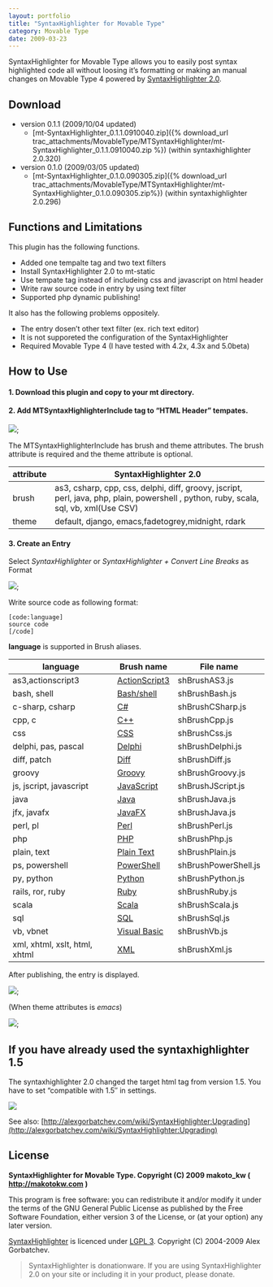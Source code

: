 ```yaml
---
layout: portfolio
title: "SyntaxHighlighter for Movable Type"
category: Movable Type
date: 2009-03-23
---
```


SyntaxHighlighter for Movable Type allows you to easily post syntax highlighted code all without loosing it’s formatting or making an manual changes on Movable Type 4 powered by [SyntaxHighlighter 2.0](http://alexgorbatchev.com/wiki/SyntaxHighlighter).

## Download

* version 0.1.1 (2009/10/04 updated)
  * [mt-SyntaxHighlighter_0.1.1.0910040.zip]({% download_url trac_attachments/MovableType/MTSyntaxHighlighter/mt-SyntaxHighlighter_0.1.1.0910040.zip %}) (within syntaxhighlighter 2.0.320)
* version 0.1.0 (2009/03/05 updated)
  * [mt-SyntaxHighlighter_0.1.0.090305.zip]({% download_url trac_attachments/MovableType/MTSyntaxHighlighter/mt-SyntaxHighlighter_0.1.0.090305.zip%}) (within syntaxhighlighter 2.0.296)

## Functions and Limitations

This plugin has the following functions.

* Added one tempalte tag and two text filters
* Install SyntaxHighlighter 2.0 to mt-static
* Use tempate tag instead of includeing css and javascript on html header
* Write raw source code in entry by using text filter
* Supported php dynamic publishing!

It also has the following problems oppositely.

* The entry dosen’t other text filter (ex. rich text editor)
* It is not supporeted the configuration of the SyntaxHighlighter
* Required Movable Type 4 (I have tested with 4.2x, 4.3x and 5.0beta)

## How to Use

#### 1. Download this plugin and copy to your mt directory.

#### 2. Add MTSyntaxHighlighterInclude tag to “HTML Header” tempates.

![](/assets/site/images/2009/mtsyntaxhighlighter_0.1_01en.jpg);

The MTSyntaxHighlighterInclude has brush and theme attributes. The brush attribute is required and the theme attribute is optional.

|attribute|SyntaxHighlighter 2.0|
|----|----|
|brush|as3, csharp, cpp, css, delphi, diff, groovy, jscript, perl, java, php, plain, powershell , python, ruby, scala, sql, vb, xml(Use CSV)|
|theme|default, django, emacs,fadetogrey,midnight, rdark|

#### 3. Create an Entry

Select *SyntaxHighlighter* or *SyntaxHighlighter + Convert Line Breaks* as Format

![](/assets/site/images/2009/mtsyntaxhighlighter_0.1_02en.jpg);

Write source code as following format:

```
[code:language]
source code
[/code]
```

**language** is supported in Brush aliases.

|language|Brush name|File name|
|----|----|-----|
|as3,actionscript3|[ActionScript3](http://alexgorbatchev.com/wiki/SyntaxHighlighter:Brushes:ActionScript3)|shBrushAS3.js|
|bash, shell|[Bash/shell](http://alexgorbatchev.com/wiki/SyntaxHighlighter:Brushes:Bash)|shBrushBash.js|
|c-sharp, csharp|[C#](http://alexgorbatchev.com/wiki/SyntaxHighlighter:Brushes:CSharp)|shBrushCSharp.js|
|cpp, c|[C++](http://alexgorbatchev.com/wiki/SyntaxHighlighter:Brushes:Cpp)|shBrushCpp.js|
|css|[CSS](http://alexgorbatchev.com/wiki/SyntaxHighlighter:Brushes:CSS)|shBrushCss.js|
|delphi, pas, pascal|[Delphi](http://alexgorbatchev.com/wiki/SyntaxHighlighter:Brushes:Delphi)|shBrushDelphi.js|
|diff, patch|[Diff](http://alexgorbatchev.com/wiki/SyntaxHighlighter:Brushes:Diff)|shBrushDiff.js|
|groovy|[Groovy](http://alexgorbatchev.com/wiki/SyntaxHighlighter:Brushes:Groovy)|shBrushGroovy.js|
|js, jscript, javascript|[JavaScript](http://alexgorbatchev.com/wiki/SyntaxHighlighter:Brushes:JavaScript)|shBrushJScript.js|
|java|[Java](http://alexgorbatchev.com/wiki/SyntaxHighlighter:Brushes:Java)|shBrushJava.js|
|jfx, javafx|[JavaFX](http://alexgorbatchev.com/wiki/SyntaxHighlighter:Brushes:JavaFX)|shBrushJava.js|
|perl, pl|[Perl](http://alexgorbatchev.com/wiki/SyntaxHighlighter:Brushes:Perl)|shBrushPerl.js|
|php|[PHP](http://alexgorbatchev.com/wiki/SyntaxHighlighter:Brushes:PHP)|shBrushPhp.js|
|plain, text|[Plain Text](http://alexgorbatchev.com/wiki/SyntaxHighlighter:Brushes:Plain)|shBrushPlain.js|
|ps, powershell|[PowerShell](http://alexgorbatchev.com/wiki/SyntaxHighlighter:Brushes:PowerShell)|shBrushPowerShell.js|
|py, python|[Python](http://alexgorbatchev.com/wiki/SyntaxHighlighter:Brushes:Python)|shBrushPython.js|
|rails, ror, ruby|[Ruby](http://alexgorbatchev.com/wiki/SyntaxHighlighter:Brushes:Ruby)|shBrushRuby.js|
|scala|[Scala](http://alexgorbatchev.com/wiki/SyntaxHighlighter:Brushes:Scala)|shBrushScala.js|
|sql|[SQL](http://alexgorbatchev.com/wiki/SyntaxHighlighter:Brushes:SQL)|shBrushSql.js|
|vb, vbnet|[Visual Basic](http://alexgorbatchev.com/wiki/SyntaxHighlighter:Brushes:VB)|shBrushVb.js|
|xml, xhtml, xslt, html, xhtml|[XML](http://alexgorbatchev.com/wiki/SyntaxHighlighter:Brushes:XML)|shBrushXml.js|

After publishing, the entry is displayed.

![](/assets/site/images/2009/mtsyntaxhighlighter_0.1_04.jpg);

(When theme attributes is *emacs*)

![](/assets/site/images/2009/mtsyntaxhighlighter_0.1_05.jpg);

## If you have already used the syntaxhighlighter 1.5

The syntaxhighlighter 2.0 changed the target html tag from version 1.5. You have to set “compatible with 1.5″ in settings.

![](/assets/site/images/2009/mtsyntaxhighlighter_0.1_07en.jpg)

See also: [http://alexgorbatchev.com/wiki/SyntaxHighlighter:Upgrading](http://alexgorbatchev.com/wiki/SyntaxHighlighter:Upgrading)

## License

**SyntaxHighlighter for Movable Type. Copyright (C) 2009 makoto_kw ( http://makotokw.com )**

This program is free software: you can redistribute it and/or modify
it under the terms of the GNU General Public License as published by
the Free Software Foundation, either version 3 of the License, or
(at your option) any later version.

[SyntaxHighlighter](http://alexgorbatchev.com/wiki/SyntaxHighlighter) is licenced under [LGPL 3](http://www.gnu.org/licenses/gpl-3.0.html).
Copyright (C) 2004-2009 Alex Gorbatchev.

> SyntaxHighlighter is donationware. If you are using SyntaxHighlighter 2.0 on your site or including it in your product, please donate.



